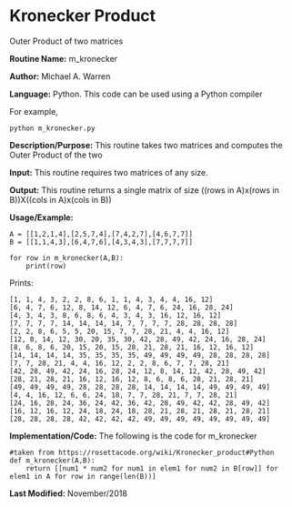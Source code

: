 # Kronecker Product 
Outer Product of two matrices

**Routine Name:**           m_kronecker

**Author:** Michael A. Warren

**Language:** Python. This code can be used using a Python compiler

For example,

    python m_kronecker.py

**Description/Purpose:** This routine takes two matrices and computes the Outer Product of the two

**Input:** This routine requires two matrices of any size.

**Output:** This routine returns a single matrix of size ((rows in A)x(rows in B))X((cols in A)x(cols in B))

**Usage/Example:**

	A = [[1,2,1,4],[2,5,7,4],[7,4,2,7],[4,6,7,7]]
	B = [[1,1,4,3],[6,4,7,6],[4,3,4,3],[7,7,7,7]]

	for row in m_kronecker(A,B):
	    print(row)

Prints:

	[1, 1, 4, 3, 2, 2, 8, 6, 1, 1, 4, 3, 4, 4, 16, 12]
	[6, 4, 7, 6, 12, 8, 14, 12, 6, 4, 7, 6, 24, 16, 28, 24]
	[4, 3, 4, 3, 8, 6, 8, 6, 4, 3, 4, 3, 16, 12, 16, 12]
	[7, 7, 7, 7, 14, 14, 14, 14, 7, 7, 7, 7, 28, 28, 28, 28]
	[2, 2, 8, 6, 5, 5, 20, 15, 7, 7, 28, 21, 4, 4, 16, 12]
	[12, 8, 14, 12, 30, 20, 35, 30, 42, 28, 49, 42, 24, 16, 28, 24]
	[8, 6, 8, 6, 20, 15, 20, 15, 28, 21, 28, 21, 16, 12, 16, 12]
	[14, 14, 14, 14, 35, 35, 35, 35, 49, 49, 49, 49, 28, 28, 28, 28]
	[7, 7, 28, 21, 4, 4, 16, 12, 2, 2, 8, 6, 7, 7, 28, 21]
	[42, 28, 49, 42, 24, 16, 28, 24, 12, 8, 14, 12, 42, 28, 49, 42]
	[28, 21, 28, 21, 16, 12, 16, 12, 8, 6, 8, 6, 28, 21, 28, 21]
	[49, 49, 49, 49, 28, 28, 28, 28, 14, 14, 14, 14, 49, 49, 49, 49]
	[4, 4, 16, 12, 6, 6, 24, 18, 7, 7, 28, 21, 7, 7, 28, 21]
	[24, 16, 28, 24, 36, 24, 42, 36, 42, 28, 49, 42, 42, 28, 49, 42]
	[16, 12, 16, 12, 24, 18, 24, 18, 28, 21, 28, 21, 28, 21, 28, 21]
	[28, 28, 28, 28, 42, 42, 42, 42, 49, 49, 49, 49, 49, 49, 49, 49]

**Implementation/Code:** The following is the code for m_kronecker

	#taken from https://rosettacode.org/wiki/Kronecker_product#Python
	def m_kronecker(A,B):
	    return [[num1 * num2 for num1 in elem1 for num2 in B[row]] for elem1 in A for row in range(len(B))]

**Last Modified:** November/2018
